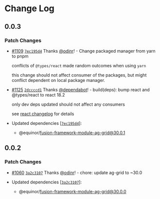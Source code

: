 # Change Log

## 0.0.3

### Patch Changes

-   [#1109](https://github.com/equinor/fusion-framework/pull/1109) [`7ec195d4`](https://github.com/equinor/fusion-framework/commit/7ec195d42098fec8794db13e83b71ef7753ff862) Thanks [@odinr](https://github.com/odinr)! - Change packaged manager from yarn to pnpm

    conflicts of `@types/react` made random outcomes when using `yarn`

    this change should not affect consumer of the packages, but might conflict dependent on local package manager.

-   [#1125](https://github.com/equinor/fusion-framework/pull/1125) [`2dccccd1`](https://github.com/equinor/fusion-framework/commit/2dccccd124fbe3cdde2132c29c27d3da9fc6f1f5) Thanks [@dependabot](https://github.com/apps/dependabot)! - build(deps): bump react and @types/react to react 18.2

    only dev deps updated should not affect any consumers

    see [react changelog](https://github.com/facebook/react/releases) for details

-   Updated dependencies [[`7ec195d4`](https://github.com/equinor/fusion-framework/commit/7ec195d42098fec8794db13e83b71ef7753ff862)]:
    -   @equinor/fusion-framework-module-ag-grid@30.0.1

## 0.0.2

### Patch Changes

-   [#1060](https://github.com/equinor/fusion-framework/pull/1060) [`3a2c3107`](https://github.com/equinor/fusion-framework/commit/3a2c3107b436c1eef7bc03c8225c32d40ed27e74) Thanks [@odinr](https://github.com/odinr)! - chore: update ag-grid to ~30.0

-   Updated dependencies [[`3a2c3107`](https://github.com/equinor/fusion-framework/commit/3a2c3107b436c1eef7bc03c8225c32d40ed27e74)]:
    -   @equinor/fusion-framework-module-ag-grid@30.0.0
